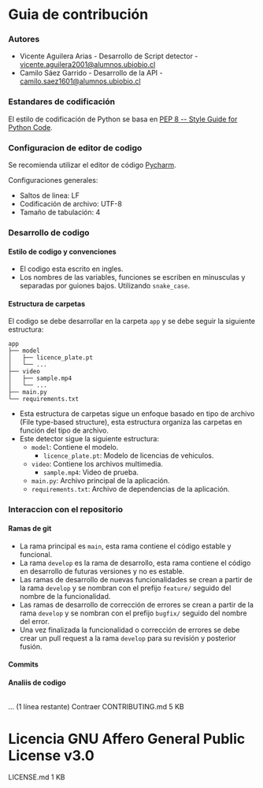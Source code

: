 # Guia de contribución

### Autores

- Vicente Aguilera Arias - Desarrollo de Script detector - vicente.aguilera2001@alumnos.ubiobio.cl
- Camilo Sáez Garrido - Desarrollo de la API - camilo.saez1601@alumnos.ubiobio.cl

### Estandares de codificación

El estilo de codificación de Python se basa en [PEP 8 -- Style Guide for Python Code](https://www.python.org/dev/peps/pep-0008/).

### Configuracion de editor de codigo

Se recomienda utilizar el editor de código [Pycharm](https://www.jetbrains.com/es-es/pycharm/download/?section=windows).

Configuraciones generales:

- Saltos de linea: LF
- Codificación de archivo: UTF-8
- Tamaño de tabulación: 4

### Desarrollo de codigo

#### Estilo de codigo y convenciones

- El codigo esta escrito en ingles.
- Los nombres de las variables, funciones se escriben en minusculas y separadas por guiones bajos. Utilizando `snake_case`.

#### Estructura de carpetas

El codigo se debe desarrollar en la carpeta `app` y se debe seguir la siguiente estructura:

```
app
├── model
│   ├── licence_plate.pt
│   └── ...
├── video
│   ├── sample.mp4
│   └── ...
├── main.py
└── requirements.txt
```

- Esta estructura de carpetas sigue un enfoque basado en tipo de archivo (File type-based structure), esta estructura organiza las carpetas en función del tipo de archivo.
- Este detector sigue la siguiente estructura:
  - `model`: Contiene el modelo.
    - `licence_plate.pt`: Modelo de licencias de vehiculos.
  - `video`: Contiene los archivos multimedia.
    - `sample.mp4`: Video de prueba.
  - `main.py`: Archivo principal de la aplicación.
  - `requirements.txt`: Archivo de dependencias de la aplicación.

### Interaccion con el repositorio

#### Ramas de git

- La rama principal es `main`, esta rama contiene el código estable y funcional.
- La rama `develop` es la rama de desarrollo, esta rama contiene el código en desarrollo de futuras versiones y no es estable.
- Las ramas de desarrollo de nuevas funcionalidades se crean a partir de la rama `develop` y se nombran con el prefijo `feature/` seguido del nombre de la funcionalidad.
- Las ramas de desarrollo de corrección de errores se crean a partir de la rama `develop` y se nombran con el prefijo `bugfix/` seguido del nombre del error.
- Una vez finalizada la funcionalidad o corrección de errores se debe crear un pull request a la rama `develop` para su revisión y posterior fusión.

#### Commits

#### Analiis de codigo

```

```
... (1 línea restante)
Contraer
CONTRIBUTING.md
5 KB
# Licencia GNU Affero General Public License v3.0
LICENSE.md
1 KB